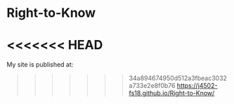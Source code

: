 # Right-to-Know
<<<<<<< HEAD
=======

My site is published at:
>>>>>>> 34a894674950d512a3fbeac3032a733e2e8f0b76
https://j4502-fs18.github.io/Right-to-Know/
